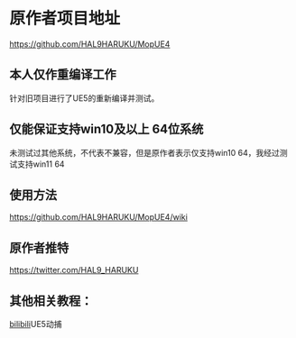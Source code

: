 # 原作者项目地址
https://github.com/HAL9HARUKU/MopUE4

## 本人仅作重编译工作
针对旧项目进行了UE5的重新编译并测试。

## 仅能保证支持win10及以上 64位系统
未测试过其他系统，不代表不兼容，但是原作者表示仅支持win10 64，我经过测试支持win11 64

## 使用方法
https://github.com/HAL9HARUKU/MopUE4/wiki

## 原作者推特
https://twitter.com/HAL9_HARUKU

## 其他相关教程：
[bilibili](https://www.bilibili.com/video/BV1Eg4y1k72u/)UE5动捕
